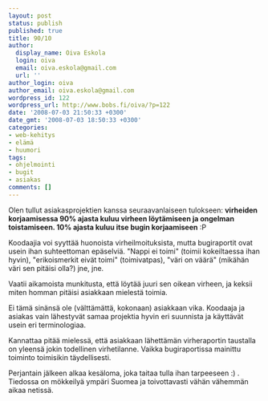 ```yaml
---
layout: post
status: publish
published: true
title: 90/10
author:
  display_name: Oiva Eskola
  login: oiva
  email: oiva.eskola@gmail.com
  url: ''
author_login: oiva
author_email: oiva.eskola@gmail.com
wordpress_id: 122
wordpress_url: http://www.bobs.fi/oiva/?p=122
date: '2008-07-03 21:50:33 +0300'
date_gmt: '2008-07-03 18:50:33 +0300'
categories:
- web-kehitys
- elämä
- huumori
tags:
- ohjelmointi
- bugit
- asiakas
comments: []
---
```

<p>Olen tullut asiakasprojektien kanssa seuraavanlaiseen tulokseen: <strong>virheiden korjaamisessa 90% ajasta kuluu virheen löytämiseen ja ongelman toistamiseen. 10% ajasta kuluu itse bugin korjaamiseen</strong> :P</p>
<p>Koodaajia voi syyttää huonoista virheilmoituksista, mutta bugiraportit ovat usein ihan suhteettoman epäselviä. "Nappi ei toimi" (toimii kokeiltaessa ihan hyvin), "erikoismerkit eivät toimi" (toimivatpas), "väri on väärä" (mikähän väri sen pitäisi olla?) jne, jne.</p>
<p>Vaatii aikamoista munkitusta, että löytää juuri sen oikean virheen, ja keksii miten homman pitäisi asiakkaan mielestä toimia.</p>
<p>Ei tämä sinänsä ole (välttämättä, kokonaan) asiakkaan vika. Koodaaja ja asiakas vain lähestyvät samaa projektia hyvin eri suunnista ja käyttävät usein eri terminologiaa. </p>
<p>Kannattaa pitää mielessä, että asiakkaan lähettämän virheraportin taustalla on yleensä jokin todellinen virhetilanne. Vaikka bugiraportissa mainittu toiminto toimisikin täydellisesti.</p>
<p>Perjantain jälkeen alkaa kesäloma, joka taitaa tulla ihan tarpeeseen :) . Tiedossa on mökkeilyä ympäri Suomea ja toivottavasti vähän vähemmän aikaa netissä.</p>
